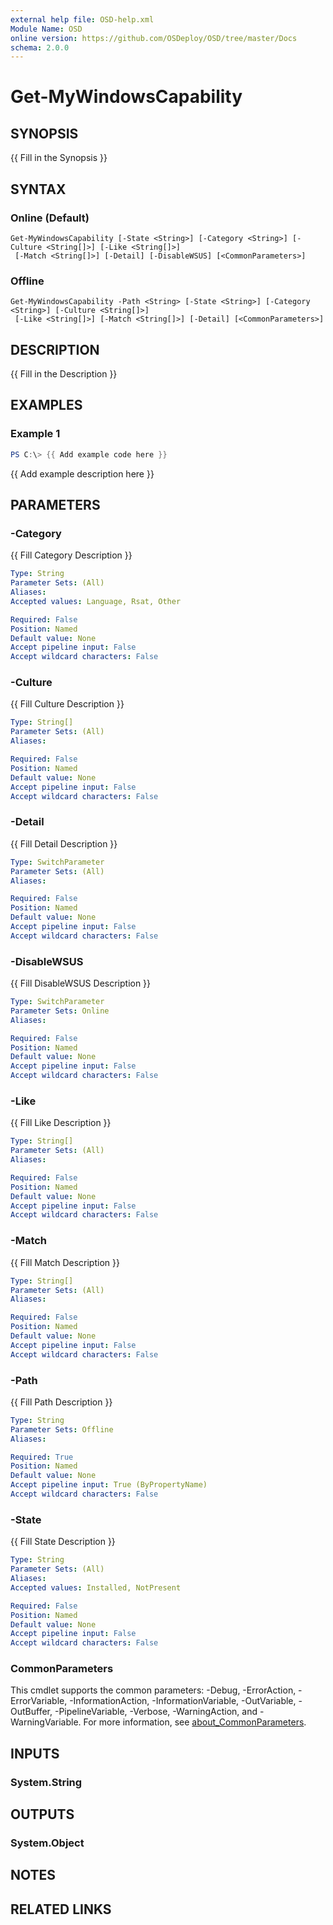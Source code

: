```yaml
---
external help file: OSD-help.xml
Module Name: OSD
online version: https://github.com/OSDeploy/OSD/tree/master/Docs
schema: 2.0.0
---
```


# Get-MyWindowsCapability

## SYNOPSIS
{{ Fill in the Synopsis }}

## SYNTAX

### Online (Default)
```
Get-MyWindowsCapability [-State <String>] [-Category <String>] [-Culture <String[]>] [-Like <String[]>]
 [-Match <String[]>] [-Detail] [-DisableWSUS] [<CommonParameters>]
```

### Offline
```
Get-MyWindowsCapability -Path <String> [-State <String>] [-Category <String>] [-Culture <String[]>]
 [-Like <String[]>] [-Match <String[]>] [-Detail] [<CommonParameters>]
```

## DESCRIPTION
{{ Fill in the Description }}

## EXAMPLES

### Example 1
```powershell
PS C:\> {{ Add example code here }}
```

{{ Add example description here }}

## PARAMETERS

### -Category
{{ Fill Category Description }}

```yaml
Type: String
Parameter Sets: (All)
Aliases:
Accepted values: Language, Rsat, Other

Required: False
Position: Named
Default value: None
Accept pipeline input: False
Accept wildcard characters: False
```

### -Culture
{{ Fill Culture Description }}

```yaml
Type: String[]
Parameter Sets: (All)
Aliases:

Required: False
Position: Named
Default value: None
Accept pipeline input: False
Accept wildcard characters: False
```

### -Detail
{{ Fill Detail Description }}

```yaml
Type: SwitchParameter
Parameter Sets: (All)
Aliases:

Required: False
Position: Named
Default value: None
Accept pipeline input: False
Accept wildcard characters: False
```

### -DisableWSUS
{{ Fill DisableWSUS Description }}

```yaml
Type: SwitchParameter
Parameter Sets: Online
Aliases:

Required: False
Position: Named
Default value: None
Accept pipeline input: False
Accept wildcard characters: False
```

### -Like
{{ Fill Like Description }}

```yaml
Type: String[]
Parameter Sets: (All)
Aliases:

Required: False
Position: Named
Default value: None
Accept pipeline input: False
Accept wildcard characters: False
```

### -Match
{{ Fill Match Description }}

```yaml
Type: String[]
Parameter Sets: (All)
Aliases:

Required: False
Position: Named
Default value: None
Accept pipeline input: False
Accept wildcard characters: False
```

### -Path
{{ Fill Path Description }}

```yaml
Type: String
Parameter Sets: Offline
Aliases:

Required: True
Position: Named
Default value: None
Accept pipeline input: True (ByPropertyName)
Accept wildcard characters: False
```

### -State
{{ Fill State Description }}

```yaml
Type: String
Parameter Sets: (All)
Aliases:
Accepted values: Installed, NotPresent

Required: False
Position: Named
Default value: None
Accept pipeline input: False
Accept wildcard characters: False
```

### CommonParameters
This cmdlet supports the common parameters: -Debug, -ErrorAction, -ErrorVariable, -InformationAction, -InformationVariable, -OutVariable, -OutBuffer, -PipelineVariable, -Verbose, -WarningAction, and -WarningVariable. For more information, see [about_CommonParameters](http://go.microsoft.com/fwlink/?LinkID=113216).

## INPUTS

### System.String

## OUTPUTS

### System.Object
## NOTES

## RELATED LINKS

